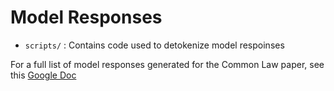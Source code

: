 # Model Responses

- `scripts/` : Contains code used to detokenize model respoinses


For a full list of model responses generated for the Common Law paper, see this [Google Doc](https://docs.google.com/spreadsheets/d/1GejhU66_2QoLVImoCxFiKPbcpX4hox-yreMyxtyoosk/edit?usp=sharing)